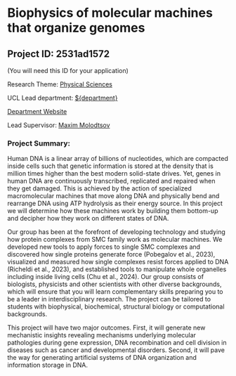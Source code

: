 # Biophysics of molecular machines that organize genomes

## Project ID: **2531ad1572**
(You will need this ID for your application)

Research Theme: [Physical Sciences](../themes/physical-sciences.md)

UCL Lead department: [${department}](../departments/physics-and-astronomy.md)

[Department Website](https://www.ucl.ac.uk/physics-astronomy)

Lead Supervisor: [Maxim Molodtsov](https://profiles.ucl.ac.uk/70849)

### Project Summary:

Human DNA is a linear array of billions of nucleotides, which are compacted inside cells such that genetic information is stored at the density that is million times higher than the best modern solid-state drives. Yet, genes in human DNA are continuously transcribed, replicated and repaired when they get damaged. This is achieved by the action of specialized macromolecular machines that move along DNA and physically bend and rearrange DNA using ATP hydrolysis as their energy source. In this project we will determine how these machines work by building them bottom-up and decipher how they work on different states of DNA.

Our group has been at the forefront of developing technology and studying how protein complexes from SMC family work as molecular machines. We developed new tools to apply forces to single SMC complexes and discovered how single proteins generate force (Pobegalov et al., 2023), visualized and measured how single complexes resist forces applied to DNA (Richeldi et al., 2023), and established tools to manipulate whole organelles including inside living cells (Chu et al., 2024). Our group consists of biologists, physicists and other scientists with other diverse backgrounds, which will ensure that you will learn complementary skills preparing you to be a leader in interdisciplinary research. The project can be tailored to students with biophysical, biochemical, structural biology or computational backgrounds. 

This project will have two major outcomes. First, it will generate new mechanistic insights revealing mechanisms underlying molecular pathologies during gene expression, DNA recombination and cell division in diseases such as cancer and developmental disorders. Second, it will pave the way for generating artificial systems of DNA organization and information storage in DNA.
